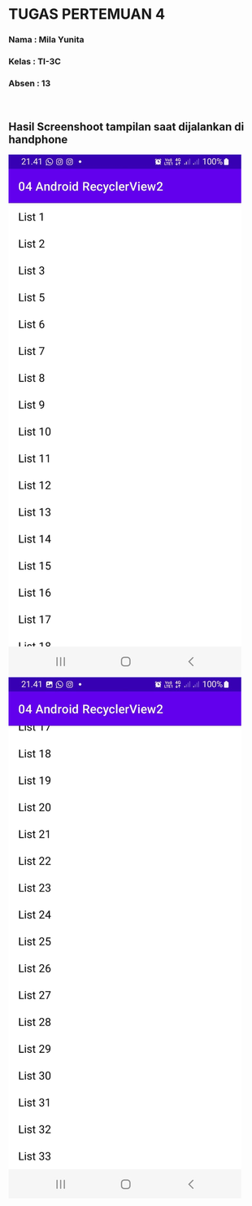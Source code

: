 # TUGAS PERTEMUAN 4

### Nama : Mila Yunita
### Kelas : TI-3C
### Absen : 13
<br>

## Hasil Screenshoot tampilan saat dijalankan di handphone
![Hasil Praktikum 1](images/hasil1.jpeg)
![Hasil Praktikum 2](images/hasil2.jpeg)